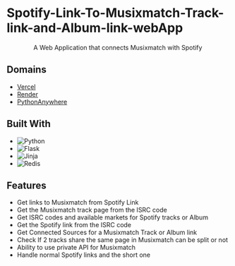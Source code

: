 # Spotify-Link-To-Musixmatch-Track-link-and-Album-link-webApp
<p align="center">
    A Web Application that connects Musixmatch with Spotify
    <br />

 ## Domains
- [Vercel](https://spotify-to-mxm.vercel.app/)
- [Render](https://spotify-to-mxm.onrender.com/)
- [PythonAnywhere](http://cifor55334.pythonanywhere.com/)

## Built With
- ![Python](https://img.shields.io/badge/python-3670A0?style=for-the-badge&logo=python&logoColor=ffdd54)
- ![Flask](https://img.shields.io/badge/flask-%23000.svg?style=for-the-badge&logo=flask&logoColor=white)
- ![Jinja](https://img.shields.io/badge/jinja-white.svg?style=for-the-badge&logo=jinja&logoColor=black)
- ![Redis](https://img.shields.io/badge/redis-%23DD0031.svg?style=for-the-badge&logo=redis&logoColor=white)

## Features 
- Get links to Musixmatch from Spotify Link
- Get the Musixmatch track page from the ISRC code
- Get ISRC codes and available markets for Spotify tracks or Album
- Get the Spotify link from the ISRC code
- Get Connected Sources for a Musixmatch Track or Album link
- Check If 2 tracks share the same page in Musixmatch can be split or not
- Ability to use private API for Musixmatch
- Handle normal Spotify links and the short one
